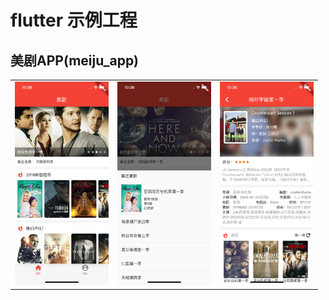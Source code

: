 # flutter 示例工程

## 美剧APP(meiju_app)
<!-- ![首页](/assets/home.png) -->
<table>
  <tr>
    <td><img src="assets/home.png" width="150px"/></td>
    <td><img src="assets/bottomSheet.png" width="150px"/></td>
  <td><img src="assets/moiveDetail.png" width="150px"/></td>
  </tr>
</table>

